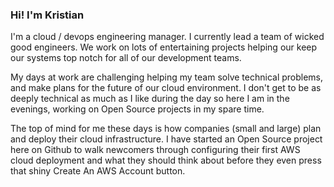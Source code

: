 ### Hi! I'm Kristian

I'm a cloud / devops engineering manager. I currently lead a team of wicked good engineers. We work on lots of entertaining projects helping our keep our systems top notch for all of our development teams. 

My days at work are challenging helping my team solve technical problems, and make plans for the future of our cloud environment. I don't get to be as deeply technical as much as I like during the day so here I am in the evenings, working on Open Source projects in my spare time.

The top of mind for me these days is how companies (small and large) plan and deploy their cloud infrastructure. I have started an Open Source project here on Github to walk newcomers through configuring their first AWS cloud deployment and what they should think about before they even press that shiny Create An AWS Account button.
